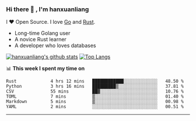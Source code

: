 ### Hi there 👋 , I'm hanxuanliang

<!--
**hanxuanliang/hanxuanliang** is a ✨ _special_ ✨ repository because its `README.md` (this file) appears on your GitHub profile.

Here are some ideas to get you started:

- 🔭 I’m currently working on ...
- 🌱 I’m currently learning ...
- 👯 I’m looking to collaborate on ...
- 🤔 I’m looking for help with ...
- 💬 Ask me about ...
- 📫 How to reach me: ...
- 😄 Pronouns: ...
- ⚡ Fun fact: ...
-->
I ❤ Open Source. I love [Go](https://golang.org) and [Rust](https://www.rust-lang.org/zh-CN/).

* Long-time Golang user
* A novice Rust learner
* A developer who loves databases

[![hanxuanliang's github stats](https://github-readme-stats.vercel.app/api/top-langs/?username=hanxuanliang&hide=html)](https://github.com/anuraghazra/github-readme-stats)
[![Top Langs](https://github-readme-stats.vercel.app/api?username=hanxuanliang&show_icons=true&count_private=true&line_height=40)](https://github.com/anuraghazra/github-readme-stats)

📊 **This week I spent my time on**
<!--START_SECTION:waka-->

```text
Rust             4 hrs 12 mins   ████████████░░░░░░░░░░░░░   48.50 %
Python           3 hrs 16 mins   █████████▒░░░░░░░░░░░░░░░   37.81 %
CSV              55 mins         ██▓░░░░░░░░░░░░░░░░░░░░░░   10.76 %
TOML             7 mins          ▒░░░░░░░░░░░░░░░░░░░░░░░░   01.40 %
Markdown         5 mins          ▒░░░░░░░░░░░░░░░░░░░░░░░░   00.98 %
YAML             2 mins          ░░░░░░░░░░░░░░░░░░░░░░░░░   00.51 %
```

<!--END_SECTION:waka-->

***
